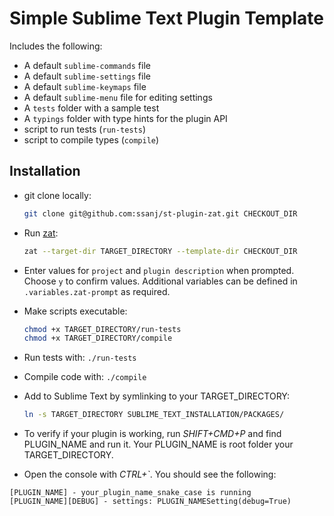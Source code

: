 # Simple Sublime Text Plugin Template

Includes the following:

- A default `sublime-commands` file
- A default `sublime-settings` file
- A default `sublime-keymaps` file
- A default `sublime-menu` file for editing settings
- A `tests` folder with a sample test
- A `typings` folder with type hints for the plugin API
- script to run tests (`run-tests`)
- script to compile types (`compile`)


## Installation

- git clone locally:
  ```bash
  git clone git@github.com:ssanj/st-plugin-zat.git CHECKOUT_DIR
  ```
- Run [zat](https://github.com/ssanj/zat):
  ```bash
  zat --target-dir TARGET_DIRECTORY --template-dir CHECKOUT_DIR
  ```

- Enter values for `project` and `plugin description` when prompted. Choose `y` to confirm values. Additional variables can be defined in `.variables.zat-prompt` as required.

- Make scripts executable:
  ```bash
  chmod +x TARGET_DIRECTORY/run-tests
  chmod +x TARGET_DIRECTORY/compile
  ```
- Run tests with: `./run-tests`
- Compile code with: `./compile`
- Add to Sublime Text by symlinking to your TARGET_DIRECTORY:
  ```bash
  ln -s TARGET_DIRECTORY SUBLIME_TEXT_INSTALLATION/PACKAGES/
  ```

- To verify if your plugin is working, run *SHIFT+CMD+P* and find PLUGIN_NAME and run it. Your PLUGIN_NAME is root folder your TARGET_DIRECTORY.
- Open the console with *CTRL+`*. You should see the following:

```
[PLUGIN_NAME] - your_plugin_name_snake_case is running
[PLUGIN_NAME][DEBUG] - settings: PLUGIN_NAMESetting(debug=True)
```
